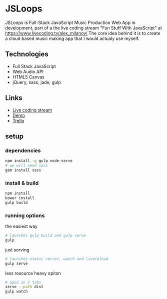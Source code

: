 # JSLoops
JSLoops is Full-Stack JavaScript Music Production Web App in development, 
part of a the live coding stream "Fun Stuff With JavaScript" at https://www.livecoding.tv/alex_milanov/
The core idea behind it is to create a cloud based music making app that I would actualy use myself.

## Technologies
- Full Stack JavaScript
- Web Audio API
- HTML5 Canvas
- jQuery, sass, jade, gulp

## Links
- [Live coding stream](https://www.livecoding.tv/alex_milanov/)
- [Demo](http://jsloops.wp.alexmilanov.com)
- [Trello](https://trello.com/b/R25n686F/jsloops)


## setup

### dependencies
```sh
npm install -g gulp node-serve
# we will need sass
gem install sass
```

### install & build
```sh
npm install
bower install
gulp build
```

### running options
the easiest way
```sh
# launches gulp build and gulp serve
gulp
```
just serving
```sh
# launches static server, watch and livereload
gulp serve
```
less resource heavy opiton
```sh
# open in 2 tabs
serve --path dist
gulp watch
```

